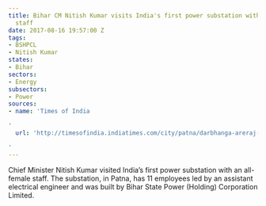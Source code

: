 ```yaml
---
title: Bihar CM Nitish Kumar visits India's first power substation with an all-female
  staff
date: 2017-08-16 19:57:00 Z
tags:
- BSHPCL
- Nitish Kumar
states:
- Bihar
sectors:
- Energy
subsectors:
- Power
sources:
- name: 'Times of India

'
  url: 'http://timesofindia.indiatimes.com/city/patna/darbhanga-areraj-grid-substations-opened/articleshow/60048477.cms

'
---
```


Chief Minister Nitish Kumar visited India’s first power substation with an all-female staff. The substation, in Patna, has 11 employees led by an assistant electrical engineer and was built by Bihar State Power (Holding) Corporation Limited.
